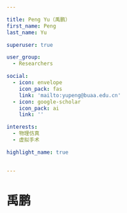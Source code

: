 ```yaml
---

title: Peng Yu（禹鹏）
first_name: Peng
last_name: Yu

superuser: true

user_group: 
  - Researchers

social: 
  - icon: envelope
    icon_pack: fas
    link: 'mailto:yupeng@buaa.edu.cn'
  - icon: google-scholar
    icon_pack: ai
    link: ''

interests:
  - 物理仿真
  - 虚拟手术

highlight_name: true


---
```


# 禹鹏

